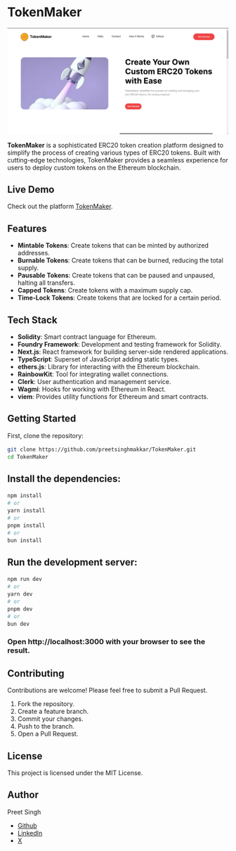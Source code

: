 # TokenMaker

![TokenMaker Logo](/public/tutorial.png)

**TokenMaker** is a sophisticated ERC20 token creation platform designed to simplify the process of creating various types of ERC20 tokens. Built with cutting-edge technologies, TokenMaker provides a seamless experience for users to deploy custom tokens on the Ethereum blockchain.

## Live Demo

Check out the platform [TokenMaker](https://tokenmaker-ruddy.vercel.app/).

## Features

- **Mintable Tokens**: Create tokens that can be minted by authorized addresses.
- **Burnable Tokens**: Create tokens that can be burned, reducing the total supply.
- **Pausable Tokens**: Create tokens that can be paused and unpaused, halting all transfers.
- **Capped Tokens**: Create tokens with a maximum supply cap.
- **Time-Lock Tokens**: Create tokens that are locked for a certain period.

## Tech Stack

- **Solidity**: Smart contract language for Ethereum.
- **Foundry Framework**: Development and testing framework for Solidity.
- **Next.js**: React framework for building server-side rendered applications.
- **TypeScript**: Superset of JavaScript adding static types.
- **ethers.js**: Library for interacting with the Ethereum blockchain.
- **RainbowKit**: Tool for integrating wallet connections.
- **Clerk**: User authentication and management service.
- **Wagmi**: Hooks for working with Ethereum in React.
- **viem**: Provides utility functions for Ethereum and smart contracts.

## Getting Started

First, clone the repository:

```bash
git clone https://github.com/preetsinghmakkar/TokenMaker.git
cd TokenMaker
```

## Install the dependencies:

```bash
npm install
# or
yarn install
# or
pnpm install
# or
bun install
```

## Run the development server:

```bash
npm run dev
# or
yarn dev
# or
pnpm dev
# or
bun dev
```

### Open http://localhost:3000 with your browser to see the result.

## Contributing

Contributions are welcome! Please feel free to submit a Pull Request.

1. Fork the repository.
2. Create a feature branch.
3. Commit your changes.
4. Push to the branch.
5. Open a Pull Request.

## License

This project is licensed under the MIT License.

## Author

Preet Singh

- [Github](https://github.com/preetsinghmakkar)
- [LinkedIn](https://www.linkedin.com/in/preet-singh-a65967302/)
- [X](https://twitter.com/Preet132319)
